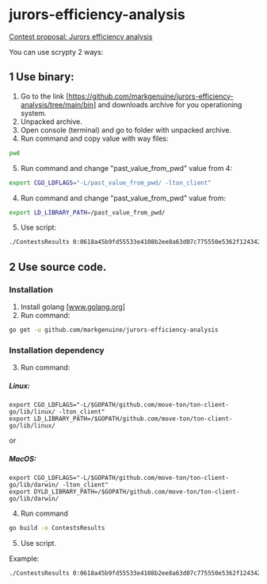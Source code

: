 # jurors-efficiency-analysis
[Contest proposal: Jurors efficiency analysis](https://forum.freeton.org/t/contest-proposal-jurors-efficiency-analysis/5295)

You can use scrypty 2 ways:
## 1 Use binary:
1. Go to the link [https://github.com/markgenuine/jurors-efficiency-analysis/tree/main/bin] and downloads archive for you operationing system.
2. Unpacked archive.
3. Open console (terminal) and go to folder with unpacked archive.
4. Run command and copy value with way files: 
```sh
pwd
```
5. Run command and change "past_value_from_pwd" value from 4:
```sh
export CGO_LDFLAGS="-L/past_value_from_pwd/ -lton_client"
```
4. Run command and change "past_value_from_pwd" value from:
```sh 
export LD_LIBRARY_PATH=/past_value_from_pwd/
```
5. Use script:
```sh
./ContestsResults 0:0618a45b9fd55533e4108b2ee8a63d07c775550e5362f124342ae94a0d6158ec 0:f276d7d294a19db415359a466d248b43202edf3a81f91c6dcc017eaff9be308c 0:bed32b8670fec398973d97e2bd2f4c8125ed599182662b4383bdb3c1e996f55c 0:59ebb6b7f0bcc13fb0d239017ad1485930d08c8d97c9456675df7087c54e7971 0:824a244a2483873a43abf3d24d0637a0cfeccb6311e40ab0628dd5f96a41df84 0:099a8a476c5b85fe4271438ff9588a3d104d65233da1ef572e4b4d1c2e9a90f4
```

## 2 Use source code.
### Installation
1. Install golang [www.golang.org]
2. Run command:
```sh
go get -u github.com/markgenuine/jurors-efficiency-analysis
```

### Installation dependency
3. Run command:
##### Linux:
```
export CGO_LDFLAGS="-L/$GOPATH/github.com/move-ton/ton-client-go/lib/linux/ -lton_client"
export LD_LIBRARY_PATH=/$GOPATH/github.com/move-ton/ton-client-go/lib/linux/
```
or

##### MacOS:
```
export CGO_LDFLAGS="-L/$GOPATH/github.com/move-ton/ton-client-go/lib/darwin/ -lton_client"
export DYLD_LIBRARY_PATH=/$GOPATH/github.com/move-ton/ton-client-go/lib/darwin/
```
4. Run command
```sh
go build -o ContestsResults
```
5. Use script. 

Example:
```sh
./ContestsResults 0:0618a45b9fd55533e4108b2ee8a63d07c775550e5362f124342ae94a0d6158ec 0:f276d7d294a19db415359a466d248b43202edf3a81f91c6dcc017eaff9be308c 0:bed32b8670fec398973d97e2bd2f4c8125ed599182662b4383bdb3c1e996f55c 0:59ebb6b7f0bcc13fb0d239017ad1485930d08c8d97c9456675df7087c54e7971 0:824a244a2483873a43abf3d24d0637a0cfeccb6311e40ab0628dd5f96a41df84 0:099a8a476c5b85fe4271438ff9588a3d104d65233da1ef572e4b4d1c2e9a90f4
```
